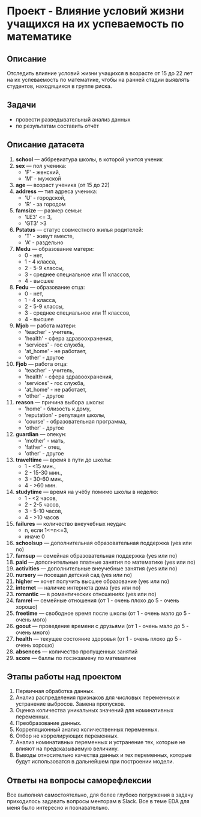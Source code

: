 # Проект - Влияние условий жизни учащихся на их успеваемость по математике

## Описание

Отследить влияние условий жизни учащихся в возрасте от 15 до 22 лет на их успеваемость по математике, чтобы на ранней стадии выявлять студентов, находящихся в группе риска.

## Задачи

* провести разведывательный анализ данных 
* по результатам составить отчёт

## Описание датасета

1. **school** — аббревиатура школы, в которой учится ученик
2. **sex** — пол ученика:
    * 'F' - женский,
    * 'M' - мужской
3. **age** — возраст ученика (от 15 до 22)
4. **address** — тип адреса ученика:
    * 'U' - городской,
    * 'R' - за городом
5. **famsize** — размер семьи:
    * 'LE3' <= 3,
    * 'GT3' >3
6. **Pstatus** — статус совместного жилья родителей:
    * 'T' - живут вместе,
    * 'A' - раздельно
7. **Medu** — образование матери:
    * 0 - нет,
    * 1 - 4 класса,
    * 2 - 5-9 классы,
    * 3 - среднее специальное или 11 классов,
    * 4 - высшее
8. **Fedu** — образование отца:
    * 0 - нет,
    * 1 - 4 класса,
    * 2 - 5-9 классы,
    * 3 - среднее специальное или 11 классов,
    * 4 - высшее
9. **Mjob** — работа матери:
    * 'teacher' - учитель,
    * 'health' - сфера здравоохранения,
    * 'services' - гос служба,
    * 'at_home' - не работает,
    * 'other' - другое
10. **Fjob** — работа отца:
    * 'teacher' - учитель,
    * 'health' - сфера здравоохранения,
    * 'services' - гос служба,
    * 'at_home' - не работает,
    * 'other' - другое
11. **reason** — причина выбора школы:
    * 'home' - близость к дому,
    * 'reputation' - репутация школы,
    * 'course' - образовательная программа,
    * 'other' - другое
12. **guardian** — опекун:
    * 'mother' - мать,
    * 'father' - отец,
    * 'other' - другое
13. **traveltime** — время в пути до школы:
    * 1 - <15 мин.,
    * 2 - 15-30 мин.,
    * 3 - 30-60 мин.,
    * 4 - >60 мин.
14. **studytime** — время на учёбу помимо школы в неделю:
    * 1 - <2 часов,
    * 2 - 2-5 часов,
    * 3 - 5-10 часов,
    * 4 - >10 часов
15. **failures** — количество внеучебных неудач:
    * n, если 1<=n<=3,
    * иначе 0
16. **schoolsup** — дополнительная образовательная поддержка (yes или no)
17. **famsup** — семейная образовательная поддержка (yes или no)
18. **paid** — дополнительные платные занятия по математике (yes или no)
19. **activities** — дополнительные внеучебные занятия (yes или no)
20. **nursery** — посещал детский сад (yes или no)
21. **higher** — хочет получить высшее образование (yes или no)
22. **internet** — наличие интернета дома (yes или no)
23. **romantic** — в романтических отношениях (yes или no)
24. **famrel** — семейные отношения (от 1 - очень плохо до 5 - очень хорошо)
25. **freetime** — свободное время после школы (от 1 - очень мало до 5 - очень мого)
26. **goout** — проведение времени с друзьями (от 1 - очень мало до 5 - очень много)
27. **health** — текущее состояние здоровья (от 1 - очень плохо до 5 - очень хорошо)
28. **absences** — количество пропущенных занятий
29. **score** — баллы по госэкзамену по математике

## Этапы работы над проектом

1. Первичная обработка данных.
2. Анализ распределения признаков для числовых переменных и устранение выбросов. Замена пропусков.
3. Оценка количества уникальных значений для номинативных переменных.
4. Преобразование данных.
5. Корреляционный анализ количественных переменных.
6. Отбор не коррелирующих переменных.
7. Анализ номинативных переменных и устранение тех, которые не влияют на предсказываемую величину.
8. Выводы относительно качества данных и тех переменных, которые будут использоватся в дальнейшем при построении модели.

## Ответы на вопросы саморефлексии

Все выполнял самостоятельно, для более глубоко погружения в задачу приходилось задавать вопросы менторам в Slack.
Все в теме EDA для меня было интересно и познавательно.
